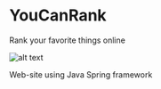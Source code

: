 # YouCanRank
Rank your favorite things online

![alt text](C:/Users/vince/Documents/Lightshot/ycr.jpg)

 Web-site using Java Spring framework
